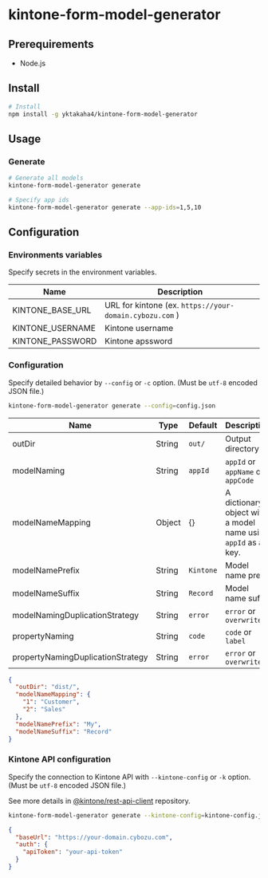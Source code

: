 # kintone-form-model-generator

## Prerequirements

- Node.js

## Install

```sh
# Install
npm install -g yktakaha4/kintone-form-model-generator
```

## Usage

### Generate

```sh
# Generate all models
kintone-form-model-generator generate

# Specify app ids
kintone-form-model-generator generate --app-ids=1,5,10
```

## Configuration

### Environments variables

Specify secrets in the environment variables.

| Name             | Description                                             |
| ---------------- | ------------------------------------------------------- |
| KINTONE_BASE_URL | URL for kintone (ex. `https://your-domain.cybozu.com` ) |
| KINTONE_USERNAME | Kintone username                                        |
| KINTONE_PASSWORD | Kintone apssword                                        |

### Configuration

Specify detailed behavior by `--config` or `-c` option. (Must be `utf-8` encoded JSON file.)

```sh
kintone-form-model-generator generate --config=config.json
```

| Name                              | Type   | Default   | Description                                                   |
| --------------------------------- | ------ | --------- | ------------------------------------------------------------- |
| outDir                            | String | `out/`    | Output directory                                              |
| modelNaming                       | String | `appId`   | `appId` or `appName` or `appCode`                             |
| modelNameMapping                  | Object | {}        | A dictionary object with a model name using `appId` as a key. |
| modelNamePrefix                   | String | `Kintone` | Model name prefix                                             |
| modelNameSuffix                   | String | `Record`  | Model name suffix                                             |
| modelNamingDuplicationStrategy    | String | `error`   | `error` or `overwrite`                                        |
| propertyNaming                    | String | `code`    | `code` or `label`                                             |
| propertyNamingDuplicationStrategy | String | `error`   | `error` or `overwrite`                                        |

```json
{
  "outDir": "dist/",
  "modelNameMapping": {
    "1": "Customer",
    "2": "Sales"
  },
  "modelNamePrefix": "My",
  "modelNameSuffix": "Record"
}
```

### Kintone API configuration

Specify the connection to Kintone API with `--kintone-config` or `-k` option. (Must be `utf-8` encoded JSON file.)

See more details in [@kintone/rest-api-client](https://github.com/kintone/js-sdk/tree/master/packages/rest-api-client#parameters-for-kintonerestapiclient) repository.

```sh
kintone-form-model-generator generate --kintone-config=kintone-config.json
```

```json
{
  "baseUrl": "https://your-domain.cybozu.com",
  "auth": {
    "apiToken": "your-api-token"
  }
}
```
